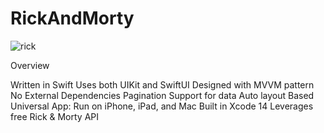 # RickAndMorty



![rick](https://github.com/user-attachments/assets/e7bb6c4e-45f1-45b1-b464-c5c23f2ba28e)

Overview

Written in Swift
Uses both UIKit and SwiftUI
Designed with MVVM pattern
No External Dependencies
Pagination Support for data
Auto layout Based
Universal App: Run on iPhone, iPad, and Mac
Built in Xcode 14
Leverages free Rick & Morty API

